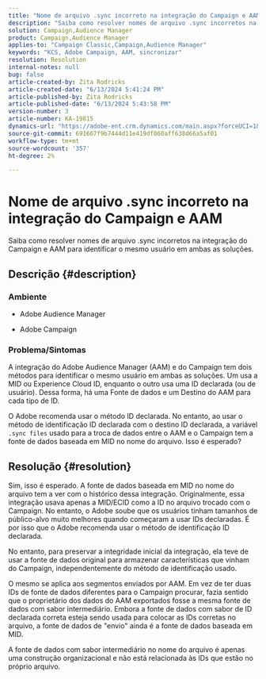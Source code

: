 ```yaml
---
title: "Nome de arquivo .sync incorreto na integração do Campaign e AAM"
description: "Saiba como resolver nomes de arquivo .sync incorretos na Integração do Campaign e do AAM para identificar o mesmo usuário em ambas as soluções."
solution: Campaign,Audience Manager
product: Campaign,Audience Manager
applies-to: "Campaign Classic,Campaign,Audience Manager"
keywords: "KCS, Adobe Campaign, AAM, sincronizar"
resolution: Resolution
internal-notes: null
bug: false
article-created-by: Zita Rodricks
article-created-date: "6/13/2024 5:41:24 PM"
article-published-by: Zita Rodricks
article-published-date: "6/13/2024 5:43:58 PM"
version-number: 3
article-number: KA-19815
dynamics-url: "https://adobe-ent.crm.dynamics.com/main.aspx?forceUCI=1&pagetype=entityrecord&etn=knowledgearticle&id=a9636325-ac29-ef11-840a-002248084fbb"
source-git-commit: 691667f9b7444d11e419df060aff638d66a5af01
workflow-type: tm+mt
source-wordcount: '357'
ht-degree: 2%

---
```


# Nome de arquivo .sync incorreto na integração do Campaign e AAM


Saiba como resolver nomes de arquivo .sync incorretos na integração do Campaign e AAM para identificar o mesmo usuário em ambas as soluções.

## Descrição {#description}


### <b>Ambiente</b>

- Adobe Audience Manager

- Adobe Campaign

### <b>Problema/Sintomas</b>

A integração do Adobe Audience Manager (AAM) e do Campaign tem dois métodos para identificar o mesmo usuário em ambas as soluções. Um usa a MID ou Experience Cloud ID, enquanto o outro usa uma ID declarada (ou de usuário). Dessa forma, há uma Fonte de dados e um Destino do AAM para cada tipo de ID.

O Adobe recomenda usar o método ID declarada. No entanto, ao usar o método de identificação ID declarada com o destino ID declarada, a variável `.sync files` usado para a troca de dados entre o AAM e o Campaign tem a fonte de dados baseada em MID no nome do arquivo. Isso é esperado?


## Resolução {#resolution}


Sim, isso é esperado. A fonte de dados baseada em MID no nome do arquivo tem a ver com o histórico dessa integração. Originalmente, essa integração usava apenas a MID/ECID como a ID no arquivo trocado com o Campaign. No entanto, o Adobe soube que os usuários tinham tamanhos de público-alvo muito melhores quando começaram a usar IDs declaradas. É por isso que o Adobe recomenda usar o método de identificação ID declarada.

No entanto, para preservar a integridade inicial da integração, ela teve de usar a fonte de dados original para armazenar características que vinham do Campaign, independentemente do método de identificação usado.

O mesmo se aplica aos segmentos enviados por AAM. Em vez de ter duas IDs de fonte de dados diferentes para o Campaign procurar, fazia sentido que o proprietário dos dados do AAM exportados fosse a mesma fonte de dados com sabor intermediário. Embora a fonte de dados com sabor de ID declarada correta esteja sendo usada para colocar as IDs corretas no arquivo, a fonte de dados de &quot;envio&quot; ainda é a fonte de dados baseada em MID.

A fonte de dados com sabor intermediário no nome do arquivo é apenas uma construção organizacional e não está relacionada às IDs que estão no próprio arquivo.
